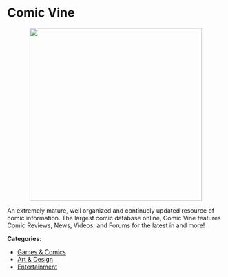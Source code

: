 # Comic Vine
<p align="center">
    <img width="400" src="https://raw.githubusercontent.com/apis-list/apis-list/apis/comic-vine/logo_256x256.png" />
</p>

An extremely mature, well organized and continuely updated resource of comic information.  The largest comic database online, Comic Vine features Comic Reviews, News, Videos, and Forums for the latest in and more!



**Categories**:
- [Games & Comics](https://github.com/apis-list/apis-list#games-and-comics)
- [Art & Design](https://github.com/apis-list/apis-list#art-and-design)
- [Entertainment](https://github.com/apis-list/apis-list#entertainment)






